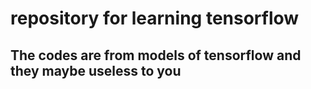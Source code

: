 # repository for learning tensorflow
## The codes are from models of tensorflow and they maybe useless to you
